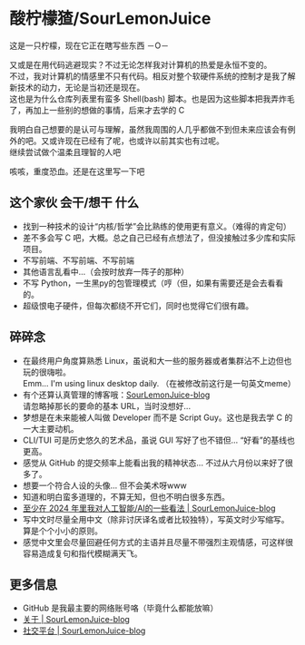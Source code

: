 # 酸柠檬猹/SourLemonJuice

这是一只柠檬，现在它正在瞎写些东西 －O－

又或是在用代码逃避现实？不过无论怎样我对计算机的热爱是永恒不变的。\
不过，我对计算机的情感里不只有代码。相反对整个软硬件系统的控制才是我了解新技术的动力，无论是当初还是现在。\
这也是为什么仓库列表里有蛮多 Shell(bash) 脚本。也是因为这些脚本把我弄炸毛了，再加上一些别的想做的事情，后来才去学的 C

我明白自己想要的是认可与理解，虽然我周围的人几乎都做不到但未来应该会有例外的吧。又或许现在已经有了呢，也或许以前其实也有过呢。\
继续尝试做个温柔且理智的人吧

咳咳，重度恐血。还是在这里写一下吧

## 这个家伙 会干/想干 什么

- 找到一种技术的设计“内核/哲学”会比熟练的使用更有意义。（难得的肯定句）
- 差不多会写 C 吧，大概。总之自己已经有点想法了，但没接触过多少库和实际项目。
- 不写前端、不写前端、不写前端
- 其他语言乱看中...（会按时放弃一阵子的那种）
- 不写 Python，一生黑py的包管理模式（哼（但，如果有需要还是会去看看的。
- 超级恨电子硬件，但每次都绕不开它们，同时也觉得它们很有趣。

## 碎碎念

- 在最终用户角度算熟悉 Linux，虽说和大一些的服务器或者集群沾不上边但也玩的很嗨啦。\
  Emm... I'm using linux desktop daily. （在被修改前这行是一句英文meme）
- 有个还算认真管理的博客哦：[SourLemonJuice-blog](https://sourlemonjuice.github.io/SourLemonJuice-blog/)\
  请忽略掉那长的要命的基本 URL，当时没想好...
- 梦想是在未来能被人叫做 Developer 而不是 Script Guy。这也是我去学 C 的一大主要动机。
- CLI/TUI 可是历史悠久的艺术品，虽说 GUI 写好了也不错但... “好看”的基线也更高。
- 感觉从 GitHub 的提交频率上能看出我的精神状态... 不过从六月份以来好了很多了。
- 想要一个符合人设的头像... 但不会美术呀www
- 知道和明白蛮多道理的，不算无知，但也不明白很多东西。
- [至少在 2024 年里我对人工智能/AI的一些看法 | SourLemonJuice-blog](https://sourlemonjuice.github.io/SourLemonJuice-blog/posts2/2024/07/ai-for-me)
- 写中文时尽量全用中文（除非讨厌译名或者比较独特），写英文时少写缩写。算是个个小小的原则。
- 感觉中文里会尽量回避任何方式的主语并且尽量不带强烈主观情感，可这样很容易造成复句和指代模糊满天飞。

## 更多信息

- GitHub 是我最主要的网络账号咯（毕竟什么都能放嘛）
- [关于 | SourLemonJuice-blog](https://sourlemonjuice.github.io/SourLemonJuice-blog/about)
- [社交平台 | SourLemonJuice-blog](https://sourlemonjuice.github.io/SourLemonJuice-blog/about/social)
